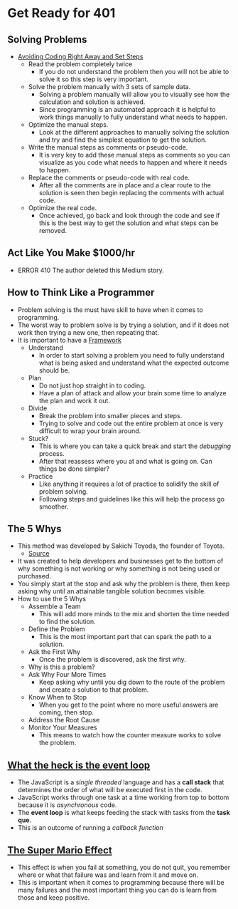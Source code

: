 # Get Ready for 401

## Solving Problems

- [Avoiding Coding Right Away and Set Steps](https://simpleprogrammer.com/solving-problems-breaking-it-down/)
  - Read the problem completely twice
    - If you do not understand the problem then you will not be able to solve it so this step is very important.
  - Solve the problem manually with 3 sets of sample data.
    - Solving a problem manually will allow you to visually see how the calculation and solution is achieved.
    - Since programming is an automated approach it is helpful to work things manually to fully understand what needs to happen.
  - Optimize the manual steps.
    - Look at the different approaches to manually solving the solution and try and find the simplest equation to get the solution.
  - Write the manual steps as comments or pseudo-code.
    - It is very key to add these manual steps as comments so you can visualize as you code what needs to happen and where it needs to happen.
  - Replace the comments or pseudo-code with real code.
    - After all the comments are in place and a clear route to the solution is seen then begin replacing the comments with actual code.
  - Optimize the real code.
    - Once achieved, go back and look through the code and see if this is the best way to get the solution and what steps can be removed.

## Act Like You Make $1000/hr

- ERROR 410 The author deleted this Medium story.

## How to Think Like a Programmer

- Problem solving is the must have skill to have when it comes to programming.
- The worst way to problem solve is by trying a solution, and if it does not work then trying a new one, then repeating that.
- It is important to have a [Framework](https://www.freecodecamp.org/news/how-to-think-like-a-programmer-lessons-in-problem-solving-d1d8bf1de7d2)
  - Understand
    - In order to start solving a problem you need to fully understand what is being asked and understand what the expected outcome should be.
  - Plan
    - Do not just hop straight in to coding.
    - Have a plan of attack and allow your brain some time to analyze the plan and work it out.
  - Divide
    - Break the problem into smaller pieces and steps.
    - Trying to solve and code out the entire problem at once is very difficult to wrap your brain around.
  - Stuck?
    - This is where you can take a quick break and start the *debugging* process.
    - After that reassess where you at and what is going on. Can things be done simpler?
  - Practice
    - Like anything it requires a lot of practice to solidify the skill of problem solving.
    - Following steps and guidelines like this will help the process go smoother.

## The 5 Whys

- This method was developed by Sakichi Toyoda, the founder of Toyota.
  - [Source](https://www.mindtools.com/pages/article/newTMC_5W.htm)
- It was created to help developers and businesses get to the bottom of why something is not working or why something is not being used or purchased.
- You simply start at the stop and ask why the problem is there, then keep asking why until an attainable tangible solution becomes visible.
- How to use the 5 Whys
  - Assemble a Team
    - This will add more minds to the mix and shorten the time needed to find the solution.
  - Define the Problem
    - This is the most important part that can spark the path to a solution.
  - Ask the First Why
    - Once the problem is discovered, ask the first why.
  - Why is this a problem?
  - Ask Why Four More Times
    - Keep asking why until you dig down to the route of the problem and create a solution to that problem.
  - Know When to Stop
    - When you get to the point where no more useful answers are coming, then stop.
  - Address the Root Cause
  - Monitor Your Measures
    - This means to watch how the counter measure works to solve the problem.

## [What the heck is the event loop](https://www.youtube.com/watch?v=8aGhZQkoFbQ)

- The JavaScript is a *single threaded* language and has a **call stack** that determines the order of what will be executed first in the code.
- JavaScript works through one task at a time working from top to bottom because it is *asynchronous* code.
- The **event loop** is what keeps feeding the stack with tasks from the **task que**.
- This is an outcome of running a *callback function*

## [The Super Mario Effect](https://www.youtube.com/watch?v=9vJRopau0g0)

- This effect is when you fail at something, you do not quit, you remember where or what that failure was and learn from it and move on.
- This is important when it comes to programming because there will be many failures and the most important thing you can do is learn from those and keep positive.
